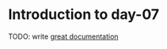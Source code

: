 # Introduction to day-07

TODO: write [great documentation](http://jacobian.org/writing/what-to-write/)
